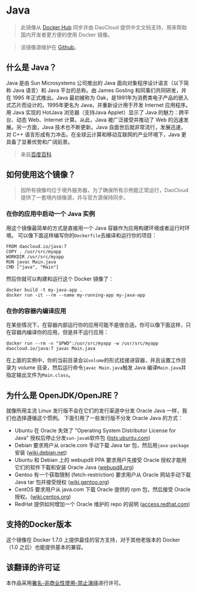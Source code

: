 # Java

> 此镜像从 [Docker Hub](https://registry.hub.docker.com/_/java/) 同步并由 DaoCloud 提供中文文档支持，用来帮助国内开发者更方便的使用 Docker 镜像。

> 该镜像源维护在 [Github](https://github.com/docker-library/java)。

## 什么是 Java？

Java 是由 Sun Microsystems 公司推出的 Java 面向对象程序设计语言（以下简称 Java 语言）和 Java 平台的总称。由 James Gosling 和同事们共同研发，并在 1995 年正式推出。Java 最初被称为 Oak，是1991年为消费类电子产品的嵌入式芯片而设计的。1995年更名为 Java，并重新设计用于开发 Internet 应用程序。用 Java 实现的 HotJava 浏览器（支持Java Applet）显示了 Java 的魅力：跨平台、动态 Web、Internet 计算。从此，Java 被广泛接受并推动了 Web 的迅速发展。另一方面，Java 技术也不断更新。Java 自面世后就非常流行，发展迅速，对 C++ 语言形成有力冲击。在全球云计算和移动互联网的产业环境下，Java 更具备了显著优势和广阔前景。

>来自[百度百科](http://baike.baidu.com/subview/29/12654100.htm)


## 如何使用这个镜像？

> 因所有镜像均位于境外服务器，为了确保所有示例能正常运行，DaoCloud 提供了一套境内镜像源，并与官方源保持同步。

### 在你的应用中启动一个 Java 实例

用这个镜像最简单的方式是直接用一个 Java 容器作为应用构建环境或者运行时环境。 可以像下面这样编写你的`Dockerfile`去编译和运行你的项目：

```
FROM daocloud.io/java:7
COPY . /usr/src/myapp
WORKDIR /usr/src/myapp
RUN javac Main.java
CMD ["java", "Main"]
```

然后你就可以构建和运行这个 Docker 镜像了：

```
docker build -t my-java-app .
docker run -it --rm --name my-running-app my-java-app
```

### 在你的容器内编译应用

在某些情况下，在容器内部运行你的应用可能不是很合适。你可以像下面这样，只在容器内编译你的应用，但是并不运行应用：

```
docker run --rm -v "$PWD":/usr/src/myapp -w /usr/src/myapp daocloud.io/java:7 javac Main.java
```

在上面的实例中，你的当前目录会以`volume`的形式挂接进容器，并且设置工作目录为 volume 目录，然后运行命令`javac Main.java`触发 Java 编译`Main.java`并指定输出文件为`Main.class`。

## 为什么是 OpenJDK/OpenJRE？

就像所用主流 Linux 发行版不会在它们的发行渠道中分发 Oracle Java 一样，我们也选择遵循这个惯例。 下面引用了一些发行版不分发 Oracle Java 的方式：

* Ubuntu 在 Oracle 失效了 "Operating System Distributor License for Java" 授权后停止分发`sun-java6`软件包 ([lists.ubuntu.com](https://lists.ubuntu.com/archives/ubuntu-security-announce/2011-December/001528.html))
* Debian 要求用户从 oracle.com 手动下载 Java tar 包，然后用`java-package`安装 ([wiki.debian.net](https://wiki.debian.org/Java/Sun))
*  Ubuntu 和 Debian 上的 webupd8 PPA 要求用户先接受 Oracle 授权才能用它们的软件下载和安装 Oracle Java ([webupd8.org](http://www.webupd8.org/2012/09/install-oracle-java-8-in-ubuntu-via-ppa.html))
* Gentoo 有一个获取限制 (fetch-restriction) 要求用户从 Oracle 网站手动下载 Java tar 包并接受授权 ([wiki.gentoo.org](https://wiki.gentoo.org/wiki/Java))
* CentOS 要求用户从 java.com 下载 Oracle 提供的 rpm 包，然后接受 Oracle 授权。([wiki.centos.org](https://wiki.centos.org/HowTos/JavaRuntimeEnvironment))
* RedHat 提供如何增加一个 Oracle 维护的 repo 的说明 ([access.redhat.com](https://access.redhat.com/solutions/732883))

## 支持的Docker版本

这个镜像在 Docker 1.7.0 上提供最佳的官方支持，对于其他老版本的 Docker（1.0 之后）也能提供基本的兼容。

## 该翻译的许可证

本作品采用[署名-非商业性使用-禁止演绎](http://creativecommons.org/licenses/by-nc-nd/4.0/)进行许可。
